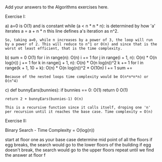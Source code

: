 Add your answers to the Algorithms exercises here.

Exercise I:

a)  a=0 is                          O(1) and is constant
    while (a < n * n * n):          is determined by how 'a' iterates
    a = a + n * n                   this line defines a's iteration as n^2.

    So, taking a=0, while n increases by a power of 3, the loop will run by a power of 2. This will reduce to n^1 or O(n) and since that is the worst ot least efficient, that is the time complexity.

b) sum = 0                          O(1)
    for i in range(n):              O(n)
        i += 1
    for j in range(i + 1, n):       O(n) * O(n log(n))
        j += 1
    for k in range(j + 1, n):       O(n) * O(n log(n))^2
        k += 1
    for l in range(k + 1, 10 + k):  O(n) * O(n log(n))^2 * O(10n)
        l += 1
        sum += 
        
    Because of the nested loops time complexity would be O(n*n*n*n) or O(n^4)

c)  def bunnyEars(bunnies):
    if bunnies == 0:                O(1)
    return 0                        O(1)

    return 2 + bunnyEars(bunnies-1) O(n)

    This is a recursive function since it calls itself, droping one 'n' per recursion until it reaches the base case. Time complexity = O(n)


Exercise II:

Binary Search - Time Complexity = O(log(n))

start at floor one as your base case
determine mid point of all the floors
if egg breaks, the search would go to the lower floors of the building
if egg doesn't break, the search would go to the upper floors
repeat until we find the answer at floor f